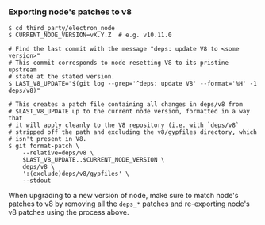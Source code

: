 ### Exporting node's patches to v8

```
$ cd third_party/electron_node
$ CURRENT_NODE_VERSION=vX.Y.Z  # e.g. v10.11.0

# Find the last commit with the message "deps: update V8 to <some version>"
# This commit corresponds to node resetting V8 to its pristine upstream
# state at the stated version.
$ LAST_V8_UPDATE="$(git log --grep='^deps: update V8' --format='%H' -1 deps/v8)"

# This creates a patch file containing all changes in deps/v8 from
# $LAST_V8_UPDATE up to the current node version, formatted in a way that
# it will apply cleanly to the V8 repository (i.e. with `deps/v8`
# stripped off the path and excluding the v8/gypfiles directory, which
# isn't present in V8.
$ git format-patch \
    --relative=deps/v8 \
    $LAST_V8_UPDATE..$CURRENT_NODE_VERSION \
    deps/v8 \
    ':(exclude)deps/v8/gypfiles' \
    --stdout
```

When upgrading to a new version of node, make sure to match node's patches to
v8 by removing all the `deps_*` patches and re-exporting node's v8 patches
using the process above.
